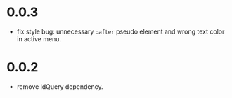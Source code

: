 # 0.0.3

 - fix style bug: unnecessary `:after` pseudo element and wrong text color in active menu.


# 0.0.2

 - remove ldQuery dependency.

